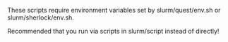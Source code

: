 These scripts require environment variables set by slurm/quest/env.sh or slurm/sherlock/env.sh. 

Recommended that you run via scripts in slurm/script instead of directly!